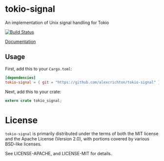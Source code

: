 # tokio-signal

An implementation of Unix signal handling for Tokio

[![Build Status](https://travis-ci.org/alexcrichton/tokio-signal.svg?branch=master)](https://travis-ci.org/alexcrichton/tokio-signal)

[Documentation](https://alexcrichton.github.io/tokio-signal)

## Usage

First, add this to your `Cargo.toml`:

```toml
[dependencies]
tokio-signal = { git = "https://github.com/alexcrichton/tokio-signal" }
```

Next, add this to your crate:

```rust
extern crate tokio_signal;
```

# License

`tokio-signal` is primarily distributed under the terms of both the MIT
license and the Apache License (Version 2.0), with portions covered by various
BSD-like licenses.

See LICENSE-APACHE, and LICENSE-MIT for details.


